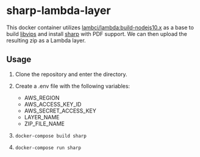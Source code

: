 # sharp-lambda-layer
This docker container utilizes [lambci/lambda:build-nodejs10.x](https://hub.docker.com/r/lambci/lambda/tags)
as a base to build [libvips](https://github.com/libvips/libvips) and install 
[sharp](https://github.com/lovell/sharp) with PDF support. We can then upload 
the resulting zip as a Lambda layer.

## Usage
1. Clone the repository and enter the directory. 

2. Create a .env file with the following variables:
   * AWS_REGION
   * AWS_ACCESS_KEY_ID
   * AWS_SECRET_ACCESS_KEY
   * LAYER_NAME
   * ZIP_FILE_NAME
   
3. `docker-compose build sharp`

4. `docker-compose run sharp`

